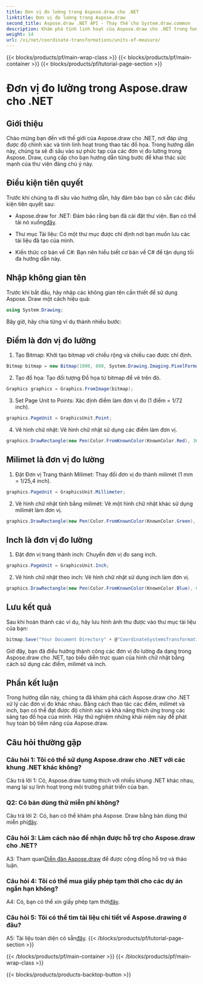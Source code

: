 ```yaml
---
title: Đơn vị đo lường trong Aspose.draw cho .NET
linktitle: Đơn vị đo lường trong Aspose.draw
second_title: Aspose.draw .NET API - Thay thế cho System.draw.common
description: Khám phá tính linh hoạt của Aspose.draw cho .NET trong hướng dẫn chuyên sâu này, nắm vững các đơn vị đo lường cho đồ họa chính xác.
weight: 14
url: /vi/net/coordinate-transformations/units-of-measure/
---
```


{{< blocks/products/pf/main-wrap-class >}}
{{< blocks/products/pf/main-container >}}
{{< blocks/products/pf/tutorial-page-section >}}

# Đơn vị đo lường trong Aspose.draw cho .NET

## Giới thiệu

Chào mừng bạn đến với thế giới của Aspose.draw cho .NET, nơi đáp ứng được độ chính xác và tính linh hoạt trong thao tác đồ họa. Trong hướng dẫn này, chúng ta sẽ đi sâu vào sự phức tạp của các đơn vị đo lường trong Aspose. Draw, cung cấp cho bạn hướng dẫn từng bước để khai thác sức mạnh của thư viện đáng chú ý này.

## Điều kiện tiên quyết

Trước khi chúng ta đi sâu vào hướng dẫn, hãy đảm bảo bạn có sẵn các điều kiện tiên quyết sau:

-  Aspose.draw for .NET: Đảm bảo rằng bạn đã cài đặt thư viện. Bạn có thể tải nó xuống[đây](https://releases.aspose.com/drawing/net/).

- Thư mục Tài liệu: Có một thư mục được chỉ định nơi bạn muốn lưu các tài liệu đã tạo của mình.

- Kiến thức cơ bản về C#: Bạn nên hiểu biết cơ bản về C# để tận dụng tối đa hướng dẫn này.

## Nhập không gian tên

Trước khi bắt đầu, hãy nhập các không gian tên cần thiết để sử dụng Aspose. Draw một cách hiệu quả:

```csharp
using System.Drawing;
```

Bây giờ, hãy chia từng ví dụ thành nhiều bước:

## Điểm là đơn vị đo lường

1. Tạo Bitmap: Khởi tạo bitmap với chiều rộng và chiều cao được chỉ định.

```csharp
Bitmap bitmap = new Bitmap(1000, 800, System.Drawing.Imaging.PixelFormat.Format32bppPArgb);
```

2. Tạo đồ họa: Tạo đối tượng Đồ họa từ bitmap để vẽ trên đó.

```csharp
Graphics graphics = Graphics.FromImage(bitmap);
```

3. Set Page Unit to Points: Xác định điểm làm đơn vị đo (1 điểm = 1/72 inch).

```csharp
graphics.PageUnit = GraphicsUnit.Point;
```

4. Vẽ hình chữ nhật: Vẽ hình chữ nhật sử dụng các điểm làm đơn vị.

```csharp
graphics.DrawRectangle(new Pen(Color.FromKnownColor(KnownColor.Red), 36f), 72, 72, 72, 72);
```

## Milimet là đơn vị đo lường

1. Đặt Đơn vị Trang thành Milimet: Thay đổi đơn vị đo thành milimét (1 mm = 1/25,4 inch).

```csharp
graphics.PageUnit = GraphicsUnit.Millimeter;
```

2. Vẽ hình chữ nhật tính bằng milimét: Vẽ một hình chữ nhật khác sử dụng milimét làm đơn vị.

```csharp
graphics.DrawRectangle(new Pen(Color.FromKnownColor(KnownColor.Green), 6.35f), 25.4f, 25.4f, 25.4f, 25.4f);
```

## Inch là đơn vị đo lường

1. Đặt đơn vị trang thành inch: Chuyển đơn vị đo sang inch.

```csharp
graphics.PageUnit = GraphicsUnit.Inch;
```

2. Vẽ hình chữ nhật theo inch: Vẽ hình chữ nhật sử dụng inch làm đơn vị.

```csharp
graphics.DrawRectangle(new Pen(Color.FromKnownColor(KnownColor.Blue), 0.125f), 1, 1, 1, 1);
```

## Lưu kết quả

Sau khi hoàn thành các ví dụ, hãy lưu hình ảnh thu được vào thư mục tài liệu của bạn:

```csharp
bitmap.Save("Your Document Directory" + @"CoordinateSystemsTransformations\UnitsOfMeasure_out.png");
```

Giờ đây, bạn đã điều hướng thành công các đơn vị đo lường đa dạng trong Aspose.draw cho .NET, tạo biểu diễn trực quan của hình chữ nhật bằng cách sử dụng các điểm, milimét và inch.

## Phần kết luận

Trong hướng dẫn này, chúng ta đã khám phá cách Aspose.draw cho .NET xử lý các đơn vị đo khác nhau. Bằng cách thao tác các điểm, milimét và inch, bạn có thể đạt được độ chính xác và khả năng thích ứng trong các sáng tạo đồ họa của mình. Hãy thử nghiệm những khái niệm này để phát huy toàn bộ tiềm năng của Aspose.draw.

## Câu hỏi thường gặp

### Câu hỏi 1: Tôi có thể sử dụng Aspose.draw cho .NET với các khung .NET khác không?

Câu trả lời 1: Có, Aspose.draw tương thích với nhiều khung .NET khác nhau, mang lại sự linh hoạt trong môi trường phát triển của bạn.

### Q2: Có bản dùng thử miễn phí không?

 Câu trả lời 2: Có, bạn có thể khám phá Aspose. Draw bằng bản dùng thử miễn phí[đây](https://releases.aspose.com/).

### Câu hỏi 3: Làm cách nào để nhận được hỗ trợ cho Aspose.draw cho .NET?

 A3: Tham quan[Diễn đàn Aspose.draw](https://forum.aspose.com/c/diagram/17) để được cộng đồng hỗ trợ và thảo luận.

### Câu hỏi 4: Tôi có thể mua giấy phép tạm thời cho các dự án ngắn hạn không?

 A4: Có, bạn có thể xin giấy phép tạm thời[đây](https://purchase.aspose.com/temporary-license/).

### Câu hỏi 5: Tôi có thể tìm tài liệu chi tiết về Aspose.drawing ở đâu?

 A5: Tài liệu toàn diện có sẵn[đây](https://reference.aspose.com/drawing/net/).
{{< /blocks/products/pf/tutorial-page-section >}}

{{< /blocks/products/pf/main-container >}}
{{< /blocks/products/pf/main-wrap-class >}}

{{< blocks/products/products-backtop-button >}}
